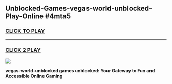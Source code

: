 
## Unblocked-Games-vegas-world-unblocked-Play-Online #4mta5
<h3>
<a href="https://news.freeplayer.one?title=vegas-world-unblocked&ref=3">CLICK TO PLAY</a></h3>
<hr>

<h3>
<a href="https://news.freeplayer.one?title=vegas-world-unblocked&ref=3">CLICK 2 PLAY</a>
  
</h3>

<a href="https://news.freeplayer.one?title=vegas-world-unblocked&ref=3"><img src="https://clearcache.store/games.png"></a>


**vegas-world-unblocked games unblocked: Your Gateway to Fun and Accessible Online Gaming**
